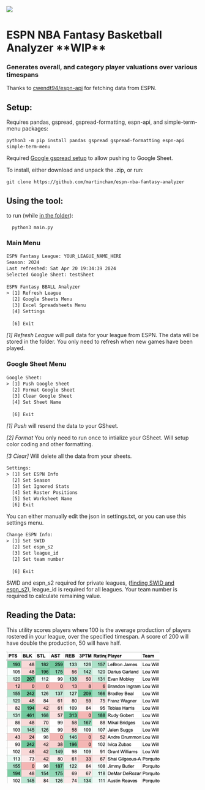 <a target="_blank" href="https://www.python.org/downloads/" title="Python version"><img src="https://img.shields.io/badge/pthon-%3E=_3.8-teal.svg"></a>

# ESPN NBA Fantasy Basketball Analyzer  \*\*WIP\*\*
### Generates overall, and category player valuations over various timespans

Thanks to [cwendt94/espn-api](https://github.com/cwendt94/espn-api) for fetching data from ESPN.

## Setup:

Requires pandas, gspread, gspread-formatting, espn-api, and simple-term-menu packages:

```
python3 -m pip install pandas gspread gspread-formatting espn-api simple-term-menu
```

Required [Google gspread setup](https://docs.gspread.org/en/latest/oauth2.html) to allow pushing to Google Sheet.

To install, either download and unpack the .zip, or run:

```
git clone https://github.com/martincham/espn-nba-fantasy-analyzer
```


## Using the tool:

to run (while [in the folder](https://www.geeksforgeeks.org/cd-command-in-linux-with-examples/)):

```
  python3 main.py
```
### Main Menu
```
ESPN Fantasy League: YOUR_LEAGUE_NAME_HERE
Season: 2024
Last refreshed: Sat Apr 20 19:34:39 2024
Selected Google Sheet: testSheet

ESPN Fantasy BBALL Analyzer                                                                   
> [1] Refresh League                                                                        
  [2] Google Sheets Menu                                                                      
  [3] Excel Spreadsheets Menu                                                                 
  [4] Settings                                                                                
                                                                                              
  [6] Exit     
```

*[1] Refresh League* will pull data for your league from ESPN. The data will be stored in the folder. You only need to refresh when new games have been played. 

### Google Sheet Menu
```
Google Sheet:                                                                                 
> [1] Push Google Sheet                                                                       
  [2] Format Google Sheet                                                                     
  [3] Clear Google Sheet                                                                      
  [4] Set Sheet Name                                                                          
                                                                                              
  [6] Exit    
```
*[1] Push* will resend the data to your GSheet.

*[2] Format* You only need to run once to intialize your GSheet. Will setup color coding and other formatting.

*[3 Clear]* Will delete all the data from your sheets.

```
Settings:
> [1] Set ESPN Info
  [2] Set Season
  [3] Set Ignored Stats
  [4] Set Roster Positions
  [5] Set Worksheet Name
  [6] Exit
```

You can either manually edit the json in settings.txt, or you can use this settings menu.

```
Change ESPN Info:
> [1] Set SWID
  [2] Set espn_s2
  [3] Set league_id
  [2] Set team number

  [6] Exit
```

SWID and espn_s2 required for private leagues, ([finding SWID and espn_s2](https://github.com/cwendt94/espn-api/discussions/150)), league_id is required for all leagues. Your team number is required to calculate remaining value.

## Reading the Data:

This utility scores players where 100 is the average production of players rostered in your league, over the specified timespan. A score of 200 will have double the production, 50 will have half.

<img src="assets/exampleESPN.png" alt="worksheet example" width="400"/>
